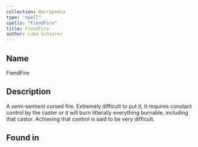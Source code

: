 ```yaml
---
collection: Harrypedia
type: "spell"
spells: "FiendFire"
title: FiendFire
author: Luke Schierer
---
```


## Name

FiendFire

## Description

A semi-sentient cursed fire. Extremely difficult to put it, it requires constant control by the caster or it will burn litterally everything burnable, including that castor. Achieving that control is said to be very difficult.

## Found in
